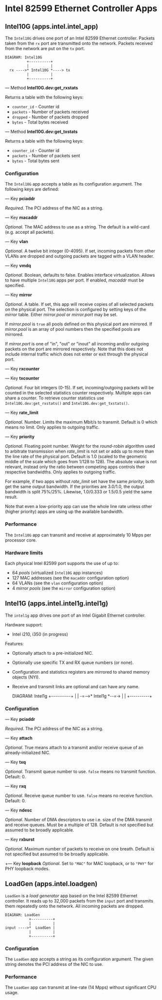 # Intel 82599 Ethernet Controller Apps

## Intel10G (apps.intel.intel_app)

The `Intel10G` drives one port of an Intel 82599 Ethernet controller.
Packets taken from the `rx` port are transmitted onto the network.
Packets received from the network are put on the `tx` port.

    DIAGRAM: Intel10G
              +----------+
              |          |
      rx ---->* Intel10G *----> tx
              |          |
              +----------+

— Method **Intel10G.dev:get_rxstats**

Returns a table with the following keys:

* `counter_id` - Counter id
* `packets` - Number of packets received
* `dropped` - Number of packets dropped
* `bytes` - Total bytes received

— Method **Intel10G.dev:get_txstats**

Returns a table with the following keys:

* `counter_id` - Counter id
* `packets` - Number of packets sent
* `bytes` - Total bytes sent

### Configuration

The `Intel10G` app accepts a table as its configuration argument. The
following keys are defined:

— Key **pciaddr**

*Required*. The PCI address of the NIC as a string.

— Key **macaddr**

*Optional*. The MAC address to use as a string. The default is a
wild-card (e.g. accept all packets).

— Key **vlan**

*Optional*. A twelve bit integer (0-4095). If set, incoming packets from
other VLANs are dropped and outgoing packets are tagged with a VLAN
header.

— Key **vmdq**

*Optional*. Boolean, defaults to false. Enables interface
virtualization. Allows to have multiple `Intel10G` apps per port. If
enabled, *macaddr* must be specified.

— Key **mirror**

*Optional*. A table. If set, this app will receive copies of all selected
packets on the physical port. The selection is configured by setting keys
of the *mirror* table. Either *mirror.pool* or *mirror.port* may be set.

If *mirror.pool* is `true` all pools defined on this physical port are
mirrored. If *mirror.pool* is an array of pool numbers then the specified
pools are mirrored.

If *mirror.port* is one of "in", "out" or "inout" all incoming and/or
outgoing packets on the port are mirrored respectively.  Note that this
does not include internal traffic which does not enter or exit through
the physical port.

— Key **rxcounter**

— Key **txcounter**

*Optional*. Four bit integers (0-15). If set, incoming/outgoing packets
will be counted in the selected statistics counter respectively. Multiple
apps can share a counter. To retrieve counter statistics use
`Intel10G.dev:get_rxstats()` and `Intel10G.dev:get_txstats()`.

— Key **rate_limit**

*Optional*. Number. Limits the maximum Mbit/s to transmit. Default is 0
which means no limit. Only applies to outgoing traffic.

— Key **priority**

*Optional*. Floating point number. Weight for the *round-robin* algorithm
used to arbitrate transmission when *rate_limit* is not set or adds up to
more than the line rate of the physical port. Default is 1.0 (scaled to
the geometric middle of the scale which goes from 1/128 to 128). The
absolute value is not relevant, instead only the ratio between competing
apps controls their respective bandwidths. Only applies to outgoing
traffic.

For example, if two apps without *rate_limit* set have the same
*priority*, both get the same output bandwidth.  If the priorities are
3.0/1.0, the output bandwidth is split 75%/25%.  Likewise, 1.0/0.333 or
1.5/0.5 yield the same result.

Note that even a low-priority app can use the whole line rate unless other
(higher priority) apps are using up the available bandwidth.

### Performance

The `Intel10G` app can transmit and receive at approximately 10 Mpps per
processor core.

### Hardware limits

Each physical Intel 82599 port supports the use of up to:

* 64 *pools* (virtualized `Intel10G` app instances)
* 127 MAC addresses (see the `macaddr` configuration option)
* 64 VLANs (see the `vlan` configuration option)
* 4 *mirror pools* (see the `mirror` configuration option)

## Intel1G (apps.intel.intel1g.intel1g)

The `intel1g` app drives one port of an Intel Gigabit Ethernet
controller.

Hardware support:
- Intel i210, i350 (in progress)

Features:
- Optionally attach to a pre-initialized NIC.
- Optionally use specific TX and RX queue numbers (or none).
- Configuration and statistics registers are mirrored to shared memory objects (NYI).
- Receive and transmit links are optional and can have any name.

    DIAGRAM: Intel1g
              +----------+
              |          |
         -=-->* Intel1g  *--=->
              |          |
              +----------+

### Configuration

— Key **pciaddr**

*Required*. The PCI address of the NIC as a string.

— Key **attach**

*Optional*. True means attach to a transmit and/or receive queue of an already-initialized NIC.

— Key **txq**

*Optional*. Transmit queue number to use. `false` means no transmit function. Default: 0.

— Key **rxq**

*Optional*. Receive queue number to use. `false` means no receive function. Default: 0.

— Key **ndesc**

*Optional*. Number of DMA descriptors to use i.e. size of the DMA
transmit and receive queues. Must be a multiple of 128. Default is not 
specified but assumed to be broadly applicable.

— Key **rxburst**

*Optional*. Maximum number of packets to receive on one
breath. Default is not specified but assumed to be broadly applicable.

+— Key **loopback**
*Optional*. Set to `"MAC"` for MAC loopback, or to `"PHY"` for PHY loopback modes.

## LoadGen (apps.intel.loadgen)

`LoadGen` is a *load generator* app based on the Intel 82599 Ethernet
controller. It reads up to 32,000 packets from the `input` port and
transmits them repeatedly onto the network. All incoming packets are
dropped.

    DIAGRAM: LoadGen
               +----------+
               |          |
    input ---->*  LoadGen |
               |          |
               +----------+

### Configuration

The `LoadGen` app accepts a string as its configuration argument. The
given string denotes the PCI address of the NIC to use.

### Performance

The `LoadGen` app can transmit at line-rate (14 Mpps) without significant
CPU usage.
